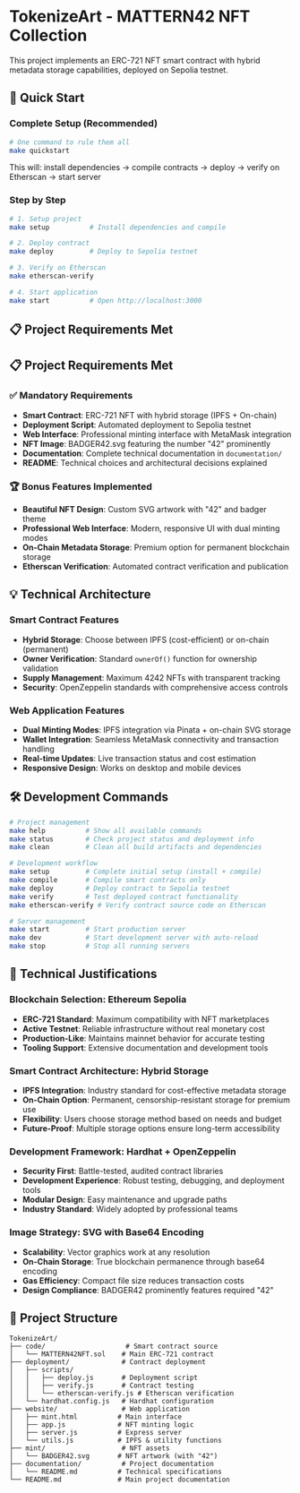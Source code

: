 # TokenizeArt - MATTERN42 NFT Collection

This project implements an ERC-721 NFT smart contract with hybrid metadata storage capabilities, deployed on Sepolia testnet.

## 🚀 Quick Start

### Complete Setup (Recommended)
```bash
# One command to rule them all
make quickstart
```
This will: install dependencies → compile contracts → deploy → verify on Etherscan → start server

### Step by Step
```bash
# 1. Setup project
make setup          # Install dependencies and compile

# 2. Deploy contract  
make deploy         # Deploy to Sepolia testnet

# 3. Verify on Etherscan
make etherscan-verify

# 4. Start application
make start          # Open http://localhost:3000
```

## 📋 Project Requirements Met

## 📋 Project Requirements Met

### ✅ Mandatory Requirements
- **Smart Contract**: ERC-721 NFT with hybrid storage (IPFS + On-chain)  
- **Deployment Script**: Automated deployment to Sepolia testnet
- **Web Interface**: Professional minting interface with MetaMask integration
- **NFT Image**: BADGER42.svg featuring the number "42" prominently
- **Documentation**: Complete technical documentation in `documentation/`
- **README**: Technical choices and architectural decisions explained

### 🏆 Bonus Features Implemented
- **Beautiful NFT Design**: Custom SVG artwork with "42" and badger theme
- **Professional Web Interface**: Modern, responsive UI with dual minting modes
- **On-Chain Metadata Storage**: Premium option for permanent blockchain storage
- **Etherscan Verification**: Automated contract verification and publication

## 💡 Technical Architecture

### Smart Contract Features
- **Hybrid Storage**: Choose between IPFS (cost-efficient) or on-chain (permanent)
- **Owner Verification**: Standard `ownerOf()` function for ownership validation
- **Supply Management**: Maximum 4242 NFTs with transparent tracking
- **Security**: OpenZeppelin standards with comprehensive access controls

### Web Application Features  
- **Dual Minting Modes**: IPFS integration via Pinata + on-chain SVG storage
- **Wallet Integration**: Seamless MetaMask connectivity and transaction handling
- **Real-time Updates**: Live transaction status and cost estimation
- **Responsive Design**: Works on desktop and mobile devices

## 🛠️ Development Commands

```bash
# Project management
make help          # Show all available commands
make status        # Check project status and deployment info
make clean         # Clean all build artifacts and dependencies

# Development workflow
make setup         # Complete initial setup (install + compile)
make compile       # Compile smart contracts only
make deploy        # Deploy contract to Sepolia testnet
make verify        # Test deployed contract functionality
make etherscan-verify # Verify contract source code on Etherscan

# Server management
make start         # Start production server
make dev           # Start development server with auto-reload
make stop          # Stop all running servers
```

## 📐 Technical Justifications

### Blockchain Selection: Ethereum Sepolia
- **ERC-721 Standard**: Maximum compatibility with NFT marketplaces
- **Active Testnet**: Reliable infrastructure without real monetary cost
- **Production-Like**: Maintains mainnet behavior for accurate testing
- **Tooling Support**: Extensive documentation and development tools

### Smart Contract Architecture: Hybrid Storage
- **IPFS Integration**: Industry standard for cost-effective metadata storage
- **On-Chain Option**: Permanent, censorship-resistant storage for premium use
- **Flexibility**: Users choose storage method based on needs and budget
- **Future-Proof**: Multiple storage options ensure long-term accessibility

### Development Framework: Hardhat + OpenZeppelin
- **Security First**: Battle-tested, audited contract libraries
- **Development Experience**: Robust testing, debugging, and deployment tools
- **Modular Design**: Easy maintenance and upgrade paths
- **Industry Standard**: Widely adopted by professional teams

### Image Strategy: SVG with Base64 Encoding
- **Scalability**: Vector graphics work at any resolution
- **On-Chain Storage**: True blockchain permanence through base64 encoding
- **Gas Efficiency**: Compact file size reduces transaction costs
- **Design Compliance**: BADGER42 prominently features required "42"

## 📂 Project Structure

```
TokenizeArt/
├── code/                    # Smart contract source
│   └── MATTERN42NFT.sol    # Main ERC-721 contract
├── deployment/             # Contract deployment
│   ├── scripts/
│   │   ├── deploy.js       # Deployment script
│   │   ├── verify.js       # Contract testing
│   │   └── etherscan-verify.js # Etherscan verification
│   └── hardhat.config.js   # Hardhat configuration
├── website/                # Web application
│   ├── mint.html          # Main interface
│   ├── app.js             # NFT minting logic
│   ├── server.js          # Express server
│   └── utils.js           # IPFS & utility functions
├── mint/                   # NFT assets
│   └── BADGER42.svg       # NFT artwork (with "42")
├── documentation/          # Project documentation
│   └── README.md          # Technical specifications
└── README.md              # Main project documentation
```
